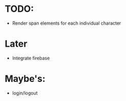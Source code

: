 # TODO:
- Render span elements for each individual character

# Later
- Integrate firebase

# Maybe's:
- login/logout
